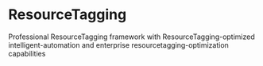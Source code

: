 # ResourceTagging
Professional ResourceTagging framework with ResourceTagging-optimized intelligent-automation and enterprise resourcetagging-optimization capabilities
